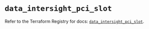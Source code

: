 # `data_intersight_pci_slot`

Refer to the Terraform Registry for docs: [`data_intersight_pci_slot`](https://registry.terraform.io/providers/ciscodevnet/intersight/1.0.71/docs/data-sources/pci_slot).
